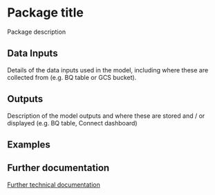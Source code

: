 # Package title
Package description

## Data Inputs
Details of the data inputs used in the model, including where these are collected from (e.g. BQ table or GCS bucket). 

## Outputs
Description of the model outputs and where these are stored and / or displayed (e.g. BQ table, Connect dashboard)

## Examples

## Further documentation
[Further technical documentation](http://www.ft.com)
